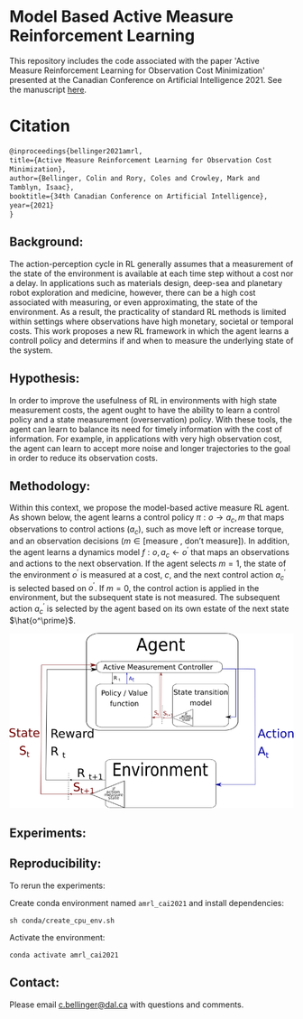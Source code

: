 # Model Based Active Measure Reinforcement Learning
This repository includes the code associated with the paper 'Active Measure Reinforcement Learning for Observation Cost Minimization' presented at the Canadian Conference on Artificial Intelligence 2021. See the manuscript [here](https://caiac.pubpub.org/pub/3hn8s5v9/release/1).

# Citation

    @inproceedings{bellinger2021amrl,
    title={Active Measure Reinforcement Learning for Observation Cost Minimization},
    author={Bellinger, Colin and Rory, Coles and Crowley, Mark and Tamblyn, Isaac},
    booktitle={34th Canadian Conference on Artificial Intelligence},
    year={2021}
    }

## Background:

The action-perception cycle in RL generally assumes that a measurement of the state of the environment is available at each time step without a cost nor a delay. In applications such as materials design, deep-sea and planetary robot exploration and medicine, however, there can be a high cost associated with measuring, or even approximating, the state of the environment. As a result, the practicality of standard RL methods is limited within settings where observations have high monetary, societal or temporal costs. This work proposes a new RL framework in which the agent learns a controll policy and determins if and when to measure the underlying state of the system.

## Hypothesis: 

In order to improve the usefulness of RL in environments with high state measurement costs, the agent ought to have the ability to learn a control policy and a state measurement (overservation) policy. With these tools, the agent can learn to balance its need for timely information with the cost of information. For example, in applications with very high observation cost, the agent can learn to accept more noise and longer trajectories to the goal in order to reduce its observation costs. 

## Methodology: 

Within this context, we propose the model-based active measure RL agent. As shown below, the agent learns a control policy $\pi: o \rightarrow a_c, m$ that maps observations to control actions ($a_c$), such as move left or increase torque, and an observation decisions ($m \in [ \text{measure , don't measure} ]$). In addition, the agent learns a dynamics model $f: o,a_c \leftarrow o^\prime$ that maps an observations and actions to the next observation. If the agent selects $m=1$, the state of the environment $o^\prime$ is measured at a cost, $c$, and the next control action $a_c ^\prime$ is selected based on $o^\prime$. If $m=0$, the control action is applied in the environment, but the subsequent state is not measured. The subsequent action $a_c ^\prime$ is selected by the agent based on its own estate of the next state  $\hat{o^\prime}$.

![plot](figures/modelBasedActiveMeasureAgent.png)


## Experiments: 


## Reproducibility: 

To rerun the experiments:

Create conda environment named `amrl_cai2021` and install dependencies:

    sh conda/create_cpu_env.sh    

Activate the environment:

    conda activate amrl_cai2021


## Contact:

Please email c.bellinger@dal.ca with questions and comments. 

